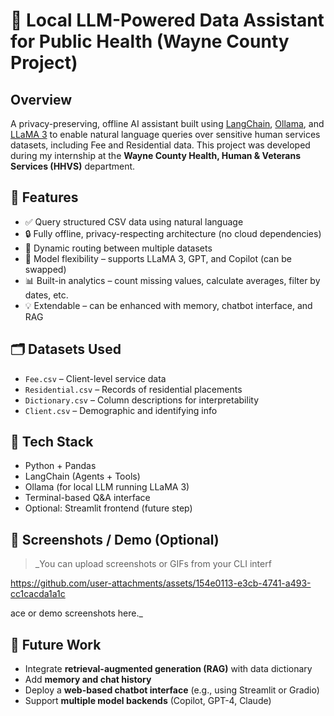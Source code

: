# 🧠 Local LLM-Powered Data Assistant for Public Health (Wayne County Project)

## Overview
A privacy-preserving, offline AI assistant built using [LangChain](https://www.langchain.com/), [Ollama](https://ollama.com/), and [LLaMA 3](https://llama.meta.com/llama3) to enable natural language queries over sensitive human services datasets, including Fee and Residential data. This project was developed during my internship at the **Wayne County Health, Human & Veterans Services (HHVS)** department.

## 🔧 Features
- ✅ Query structured CSV data using natural language
- 🔒 Fully offline, privacy-respecting architecture (no cloud dependencies)
- 📄 Dynamic routing between multiple datasets
- 🧠 Model flexibility – supports LLaMA 3, GPT, and Copilot (can be swapped)
- 📊 Built-in analytics – count missing values, calculate averages, filter by dates, etc.
- 💡 Extendable – can be enhanced with memory, chatbot interface, and RAG

## 🗂 Datasets Used
- `Fee.csv` – Client-level service data
- `Residential.csv` – Records of residential placements
- `Dictionary.csv` – Column descriptions for interpretability
- `Client.csv` – Demographic and identifying info

## 🚀 Tech Stack
- Python + Pandas
- LangChain (Agents + Tools)
- Ollama (for local LLM running LLaMA 3)
- Terminal-based Q&A interface
- Optional: Streamlit frontend (future step)

## 📸 Screenshots / Demo (Optional)
> _You can upload screenshots or GIFs from your CLI interf

https://github.com/user-attachments/assets/154e0113-e3cb-4741-a493-cc1cacda1a1c

ace or demo screenshots here._

## 🔄 Future Work
- Integrate **retrieval-augmented generation (RAG)** with data dictionary
- Add **memory and chat history**
- Deploy a **web-based chatbot interface** (e.g., using Streamlit or Gradio)
- Support **multiple model backends** (Copilot, GPT-4, Claude)
